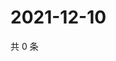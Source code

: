 # 2021-12-10

共 0 条

<!-- BEGIN WEIBO -->
<!-- 最后更新时间 Fri Dec 10 2021 19:10:11 GMT+0800 (China Standard Time) -->

<!-- END WEIBO -->
